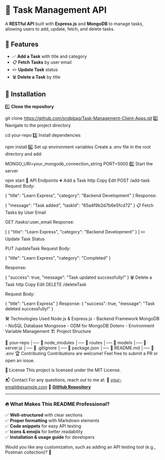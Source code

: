 # 📝 Task Management API

A **RESTful API** built with **Express.js** and **MongoDB** to manage tasks, allowing users to add, update, fetch, and delete tasks.

## 🚀 Features
- ✅ **Add a Task** with title and category
- 📋 **Fetch Tasks** by user email
- ✏️ **Update Task** status
- 🗑️ **Delete a Task** by title

## 📌 Installation

1️⃣ **Clone the repository**  

git clone https://github.com/sndpbag/Task-Management-Client-Apps.git
2️⃣ Navigate to the project directory


cd your-repo
3️⃣ Install dependencies


npm install
4️⃣ Set up environment variables
Create a .env file in the root directory and add:

MONGO_URI=your_mongodb_connection_string
PORT=5000
5️⃣ Start the server


npm start
📡 API Endpoints
➕ Add a Task
http
Copy
Edit
POST /add-task
Request Body:


{
  "title": "Learn Express",
  "category": "Backend Development"
}
Response:


{
  "message": "Task added",
  "taskId": "65a4f9b2d7b6e5fcd72"
}
📋 Fetch Tasks by User Email

GET /tasks/:user_email
Response:


[
  {
    "title": "Learn Express",
    "category": "Backend Development"
  }
]
✏️ Update Task Status

PUT /updateTask
Request Body:

{
  "title": "Learn Express",
  "category": "Completed"
}

Response:

{
  "success": true,
  "message": "Task updated successfully!"
}
🗑️ Delete a Task
http
Copy
Edit
DELETE /deleteTask

Request Body:

{
  "title": "Learn Express"
}
Response:
{
  "success": true,
  "message": "Task deleted successfully!"
}


🛠️ Technologies Used
Node.js & Express.js - Backend Framework
MongoDB - NoSQL Database
Mongoose - ODM for MongoDB
Dotenv - Environment Variable Management
🏗️ Project Structure
 
📂 your-repo
│── 📁 node_modules
│── 📁 routes
│── 📁 models
│── 📄 server.js
│── 📄 .gitignore
│── 📄 package.json
│── 📄 README.md
│── 📄 .env
🏆 Contributing
Contributions are welcome! Feel free to submit a PR or open an issue.

📜 License
This project is licensed under the MIT License.

📬 Contact
For any questions, reach out to me at:
📧 your-email@example.com
🔗 **[GitHub Repository](https://github.com/sndpbag/Task-Management-Client-Apps.git)**


 

---

### 🔥 What Makes This README Professional?
✅ **Well-structured** with clear sections  
✅ **Proper formatting** with Markdown elements  
✅ **Code snippets** for easy API testing  
✅ **Icons & emojis** for better readability  
✅ **Installation & usage guide** for developers  

Would you like any customization, such as adding an API testing tool (e.g., Postman collection)? 🚀